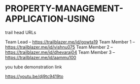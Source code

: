 # PROPERTY-MANAGEMENT-APPLICATION-USING

trail head URLs

Team Lead – https://trailblazer.me/id/gowta19
Team Member 1 –https://trailblazer.me/id/vishnu075
Team Member 2 – https://trailblazer.me/id/dhevaraj04
 Team Member 3 – https://trailblazer.me/id/aammu100
 
 you tube demonstration link
 
 https://youtu.be/dj9tc9419to
